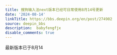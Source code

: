 ```yaml
---
title: 搜狗输入法next版本已经可日常使用8月14号更新
date: '2024-08-14'
linkTitle: https://bbs.deepin.org/en/post/274902
source: deepin_bbs
description:  babyfengfjx 
disable_comments: true
---
```

最新版本已于8月14
